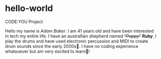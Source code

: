 # hello-world
CODE:YOU Project

Hello my name is *Adam Baker*.  I am 41 years old and have been interested in tech my entire life.  I have an australlian shepherd named ~~"Puppy"~~ **Ruby**. 
I play the drums and have used electronic percussion and MIDI to create drum sounds since the early 2000s💾.  I have no coding experience whatsoever but am very excited to learn:rocket:!    
